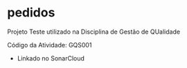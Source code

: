 # pedidos
Projeto Teste utilizado na Disciplina de Gestão de QUalidade

Código da Atividade: GQS001

* Linkado no SonarCloud


